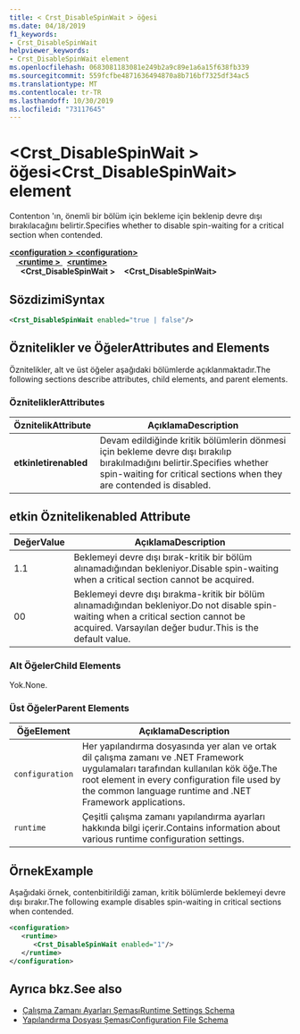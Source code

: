 ```yaml
---
title: < Crst_DisableSpinWait > öğesi
ms.date: 04/18/2019
f1_keywords:
- Crst_DisableSpinWait
helpviewer_keywords:
- Crst_DisableSpinWait element
ms.openlocfilehash: 0683081183081e249b2a9c89e1a6a15f638fb339
ms.sourcegitcommit: 559fcfbe4871636494870a8b716bf7325df34ac5
ms.translationtype: MT
ms.contentlocale: tr-TR
ms.lasthandoff: 10/30/2019
ms.locfileid: "73117645"
---
```

# <a name="crst_disablespinwait-element"></a><span data-ttu-id="6a9d1-102">\<Crst_DisableSpinWait > öğesi</span><span class="sxs-lookup"><span data-stu-id="6a9d1-102">\<Crst_DisableSpinWait> element</span></span>

<span data-ttu-id="6a9d1-103">Contentıon 'ın, önemli bir bölüm için bekleme için beklenip devre dışı bırakılacağını belirtir.</span><span class="sxs-lookup"><span data-stu-id="6a9d1-103">Specifies whether to disable spin-waiting for a critical section when contended.</span></span>  
  
<span data-ttu-id="6a9d1-104">[ **\<configuration >** ](../configuration-element.md) </span><span class="sxs-lookup"><span data-stu-id="6a9d1-104">[**\<configuration>**](../configuration-element.md)</span></span>\
<span data-ttu-id="6a9d1-105">&nbsp; &nbsp;[ **\<runtime >** ](runtime-element.md) </span><span class="sxs-lookup"><span data-stu-id="6a9d1-105">&nbsp;&nbsp;[**\<runtime>**](runtime-element.md)</span></span>\
<span data-ttu-id="6a9d1-106">&nbsp;&nbsp;&nbsp;&nbsp; **\<Crst_DisableSpinWait >**</span><span class="sxs-lookup"><span data-stu-id="6a9d1-106">&nbsp;&nbsp;&nbsp;&nbsp;**\<Crst_DisableSpinWait>**</span></span>  
  
## <a name="syntax"></a><span data-ttu-id="6a9d1-107">Sözdizimi</span><span class="sxs-lookup"><span data-stu-id="6a9d1-107">Syntax</span></span>  
  
```xml  
<Crst_DisableSpinWait enabled="true | false"/>  
```  
  
## <a name="attributes-and-elements"></a><span data-ttu-id="6a9d1-108">Öznitelikler ve Öğeler</span><span class="sxs-lookup"><span data-stu-id="6a9d1-108">Attributes and Elements</span></span>

<span data-ttu-id="6a9d1-109">Öznitelikler, alt ve üst öğeler aşağıdaki bölümlerde açıklanmaktadır.</span><span class="sxs-lookup"><span data-stu-id="6a9d1-109">The following sections describe attributes, child elements, and parent elements.</span></span>  
  
### <a name="attributes"></a><span data-ttu-id="6a9d1-110">Öznitelikler</span><span class="sxs-lookup"><span data-stu-id="6a9d1-110">Attributes</span></span>  
  
|<span data-ttu-id="6a9d1-111">Öznitelik</span><span class="sxs-lookup"><span data-stu-id="6a9d1-111">Attribute</span></span>|<span data-ttu-id="6a9d1-112">Açıklama</span><span class="sxs-lookup"><span data-stu-id="6a9d1-112">Description</span></span>|  
|---------------|-----------------|  
|<span data-ttu-id="6a9d1-113">**etkinletir**</span><span class="sxs-lookup"><span data-stu-id="6a9d1-113">**enabled**</span></span>|<span data-ttu-id="6a9d1-114">Devam edildiğinde kritik bölümlerin dönmesi için bekleme devre dışı bırakılıp bırakılmadığını belirtir.</span><span class="sxs-lookup"><span data-stu-id="6a9d1-114">Specifies whether spin-waiting for critical sections when they are contended is disabled.</span></span>|  
  
## <a name="enabled-attribute"></a><span data-ttu-id="6a9d1-115">etkin Öznitelik</span><span class="sxs-lookup"><span data-stu-id="6a9d1-115">enabled Attribute</span></span>  
  
|<span data-ttu-id="6a9d1-116">Değer</span><span class="sxs-lookup"><span data-stu-id="6a9d1-116">Value</span></span>|<span data-ttu-id="6a9d1-117">Açıklama</span><span class="sxs-lookup"><span data-stu-id="6a9d1-117">Description</span></span>|  
|-----------|-----------------|  
|<span data-ttu-id="6a9d1-118">1\.</span><span class="sxs-lookup"><span data-stu-id="6a9d1-118">1</span></span>|<span data-ttu-id="6a9d1-119">Beklemeyi devre dışı bırak-kritik bir bölüm alınamadığından bekleniyor.</span><span class="sxs-lookup"><span data-stu-id="6a9d1-119">Disable spin-waiting when a critical section cannot be acquired.</span></span>|  
|<span data-ttu-id="6a9d1-120">0</span><span class="sxs-lookup"><span data-stu-id="6a9d1-120">0</span></span>|<span data-ttu-id="6a9d1-121">Beklemeyi devre dışı bırakma-kritik bir bölüm alınamadığından bekleniyor.</span><span class="sxs-lookup"><span data-stu-id="6a9d1-121">Do not disable spin-waiting when a critical section cannot be acquired.</span></span> <span data-ttu-id="6a9d1-122">Varsayılan değer budur.</span><span class="sxs-lookup"><span data-stu-id="6a9d1-122">This is the default value.</span></span>|  
  
### <a name="child-elements"></a><span data-ttu-id="6a9d1-123">Alt Öğeler</span><span class="sxs-lookup"><span data-stu-id="6a9d1-123">Child Elements</span></span>  
 <span data-ttu-id="6a9d1-124">Yok.</span><span class="sxs-lookup"><span data-stu-id="6a9d1-124">None.</span></span>  
  
### <a name="parent-elements"></a><span data-ttu-id="6a9d1-125">Üst Öğeler</span><span class="sxs-lookup"><span data-stu-id="6a9d1-125">Parent Elements</span></span>  
  
|<span data-ttu-id="6a9d1-126">Öğe</span><span class="sxs-lookup"><span data-stu-id="6a9d1-126">Element</span></span>|<span data-ttu-id="6a9d1-127">Açıklama</span><span class="sxs-lookup"><span data-stu-id="6a9d1-127">Description</span></span>|  
|-------------|-----------------|  
|`configuration`|<span data-ttu-id="6a9d1-128">Her yapılandırma dosyasında yer alan ve ortak dil çalışma zamanı ve .NET Framework uygulamaları tarafından kullanılan kök öğe.</span><span class="sxs-lookup"><span data-stu-id="6a9d1-128">The root element in every configuration file used by the common language runtime and .NET Framework applications.</span></span>|  
|`runtime`|<span data-ttu-id="6a9d1-129">Çeşitli çalışma zamanı yapılandırma ayarları hakkında bilgi içerir.</span><span class="sxs-lookup"><span data-stu-id="6a9d1-129">Contains information about various runtime configuration settings.</span></span>|  
  
## <a name="example"></a><span data-ttu-id="6a9d1-130">Örnek</span><span class="sxs-lookup"><span data-stu-id="6a9d1-130">Example</span></span>  

<span data-ttu-id="6a9d1-131">Aşağıdaki örnek, contenbitirildiği zaman, kritik bölümlerde beklemeyi devre dışı bırakır.</span><span class="sxs-lookup"><span data-stu-id="6a9d1-131">The following example disables spin-waiting in critical sections when contended.</span></span>  
  
```xml  
<configuration>  
   <runtime>  
      <Crst_DisableSpinWait enabled="1"/>  
   </runtime>  
</configuration>  
```  
  
## <a name="see-also"></a><span data-ttu-id="6a9d1-132">Ayrıca bkz.</span><span class="sxs-lookup"><span data-stu-id="6a9d1-132">See also</span></span>

- [<span data-ttu-id="6a9d1-133">Çalışma Zamanı Ayarları Şeması</span><span class="sxs-lookup"><span data-stu-id="6a9d1-133">Runtime Settings Schema</span></span>](index.md)
- [<span data-ttu-id="6a9d1-134">Yapılandırma Dosyası Şeması</span><span class="sxs-lookup"><span data-stu-id="6a9d1-134">Configuration File Schema</span></span>](../index.md)

